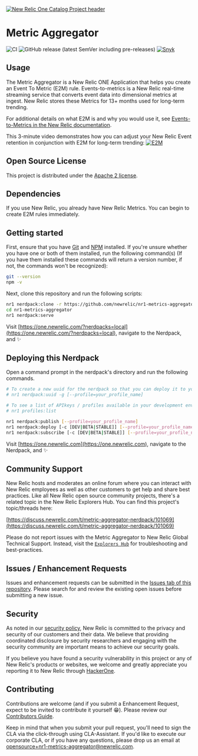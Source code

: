 [![New Relic One Catalog Project header](https://github.com/newrelic/opensource-website/raw/master/src/images/categories/New_Relic_One_Catalog_Project.png)](https://opensource.newrelic.com/oss-category/#new-relic-one-catalog-project)

# Metric Aggregator

![CI](https://github.com/newrelic/nr1-metrics-aggregator/workflows/CI/badge.svg) ![GitHub release (latest SemVer including pre-releases)](https://img.shields.io/github/v/release/newrelic/nr1-metrics-aggregator?include_prereleases&sort=semver) [![Snyk](https://snyk.io/test/github/newrelic/nr1-network-telemetry/badge.svg)](https://snyk.io/test/github/newrelic/nr1-metrics-aggregator)

## Usage

The Metric Aggregator is a New Relic ONE Application that helps you create an Event To Metric (E2M) rule. Events-to-metrics is a New Relic real-time streaming service that converts event data into dimensional metrics at ingest. New Relic stores these Metrics for 13+ months used for long-term trending.

For additional details on what E2M is and why you would use it, see [Events-to-Metrics in the New Relic documentation](https://docs.newrelic.com/docs/data-ingest-apis/get-data-new-relic/metric-api/introduction-events-metrics-service).

This 3-minute video demonstrates how you can adjust your New Relic Event retention in conjunction with E2M for long-term trending:
[![E2M](https://img.youtube.com/vi/3o-dna1GVwU/0.jpg)](https://www.youtube.com/watch?v=3o-dna1GVwU)

## Open Source License

This project is distributed under the [Apache 2 license](./LICENSE).

## Dependencies 

If you use New Relic, you already have New Relic Metrics. You can begin to create E2M rules immediately.

## Getting started

First, ensure that you have [Git](https://git-scm.com/book/en/v2/Getting-Started-Installing-Git) and [NPM](https://www.npmjs.com/get-npm) installed. If you're unsure whether you have one or both of them installed, run the following command(s) (If you have them installed these commands will return a version number, if not, the commands won't be recognized):

```bash
git --version
npm -v
```

Next, clone this repository and run the following scripts:

```bash
nr1 nerdpack:clone -r https://github.com/newrelic/nr1-metrics-aggregator.git
cd nr1-metrics-aggregator
nr1 nerdpack:serve
```

Visit [https://one.newrelic.com/?nerdpacks=local](https://one.newrelic.com/?nerdpacks=local), navigate to the Nerdpack, and :sparkles:

## Deploying this Nerdpack

Open a command prompt in the nerdpack's directory and run the following commands.

```bash
# To create a new uuid for the nerdpack so that you can deploy it to your account:
# nr1 nerdpack:uuid -g [--profile=your_profile_name]

# To see a list of APIkeys / profiles available in your development environment:
# nr1 profiles:list

nr1 nerdpack:publish [--profile=your_profile_name]
nr1 nerdpack:deploy [-c [DEV|BETA|STABLE]] [--profile=your_profile_name]
nr1 nerdpack:subscribe [-c [DEV|BETA|STABLE]] [--profile=your_profile_name]
```

Visit [https://one.newrelic.com](https://one.newrelic.com), navigate to the Nerdpack, and :sparkles:

## Community Support

New Relic hosts and moderates an online forum where you can interact with New Relic employees as well as other customers to get help and share best practices. Like all New Relic open source community projects, there's a related topic in the New Relic Explorers Hub. You can find this project's topic/threads here:

[https://discuss.newrelic.com/t/metric-aggregator-nerdpack/101069](https://discuss.newrelic.com/t/metric-aggregator-nerdpack/101069)

Please do not report issues with the Metric Aggregator to New Relic Global Technical Support. Instead, visit the [`Explorers Hub`](https://discuss.newrelic.com/t/metric-aggregator-nerdpack/101069) for troubleshooting and best-practices.

## Issues / Enhancement Requests

Issues and enhancement requests can be submitted in the [Issues tab of this repository](https://github.com/newrelic/nr1-metrics-aggregator/issues). Please search for and review the existing open issues before submitting a new issue.

## Security

As noted in our [security policy](https://github.com/newrelic/nr1-metrics-aggregator/security/policy), New Relic is committed to the privacy and security of our customers and their data. We believe that providing coordinated disclosure by security researchers and engaging with the security community are important means to achieve our security goals.

If you believe you have found a security vulnerability in this project or any of New Relic's products or websites, we welcome and greatly appreciate you reporting it to New Relic through [HackerOne](https://hackerone.com/newrelic).

## Contributing

Contributions are welcome (and if you submit a Enhancement Request, expect to be invited to contribute it yourself :grin:). Please review our [Contributors Guide](./CONTRIBUTING.md).

Keep in mind that when you submit your pull request, you'll need to sign the CLA via the click-through using CLA-Assistant. If you'd like to execute our corporate CLA, or if you have any questions, please drop us an email at opensource+nr1-metrics-aggregator@newrelic.com.
